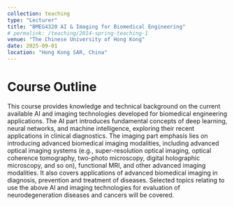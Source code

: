 ```yaml
---
collection: teaching
type: "Lecturer"
title: "BMEG4320 AI & Imaging for Biomedical Engineering"
# permalink: /teaching/2014-spring-teaching-1
venue: "The Chinese University of Hong Kong"
date: 2025-09-01
location: "Hong Kong SAR, China"
---
```

Course Outline
======
This course provides knowledge and technical background on the current available AI and imaging technologies developed for biomedical engineering applications. The AI part introduces fundamental concepts of deep learning, neural networks, and machine intelligence, exploring their recent applications in clinical diagnostics. The imaging part emphasis lies on introducing advanced biomedical imaging modalities, including advanced optical imaging systems (e.g., super-resolution optical imaging, optical coherence tomography, two-photo microscopy, digital holographic microscopy, and so on), functional MRI, and other advanced imaging modalities. It also covers applications of advanced biomedical imaging in diagnosis, prevention and treatment of diseases. Selected topics relating to use the above AI and imaging technologies for evaluation of neurodegeneration diseases and cancers will be covered.
